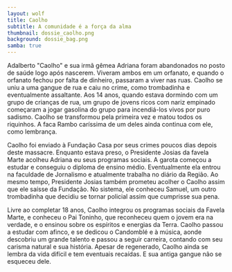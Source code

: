 ```yaml
---
layout: wolf
title: Caolho
subtitle: A comunidade é a força da alma
thumbnail: dossie_caolho.png
background: dossie_bag.png
samba: true
---
```


Adalberto "Caolho" e sua irmã gêmea Adriana foram abandonados no posto de saúde logo após nascerem. Viveram ambos em um orfanato, e quando o orfanato fechou por falta de dinheiro, passaram a viver nas ruas. Caolho se uniu a uma gangue de rua e caiu no crime, como trombadinha e eventualmente assaltante.
Aos 14 anos, quando estava dormindo com um grupo de crianças de rua, um grupo de jovens ricos com nariz empinado começaram a jogar gasolina do grupo para incendiá-los vivos por puro sadismo. Caolho se transformou pela primeira vez e matou todos os riquinhos. A faca Rambo caríssima de um deles ainda continua com ele, como lembrança.

Caolho foi enviado à Fundação Casa por seus crimes poucos dias depois deste massacre. Enquanto estava preso, o Presidente Josias da favela Marte acolheu Adriana eu seus programas sociais. A garota começou a estudar e conseguiu o diploma de ensino médio. Eventualmente ela entrou na faculdade de Jornalismo e atualmente trabalha no diário da Região. Ao mesmo tempo, Presidente Josias também prometeu acolher o Caolho assim que ele saísse da Fundação. No sistema, ele conheceu Samuel, um outro trombadinha que decidiu se tornar policial assim que cumprisse sua pena.

Livre ao completar 18 anos, Caolho integrou os programas sociais da Favela Marte, e conheceu o Pai Toninho, que reconheceu quem o jovem era na verdade, e o ensinou sobre os espíritos e energias da Terra. Caolho passou a estudar com afinco, e se dedicou o Candomblé e à música, aonde descobriu um grande talento e passou a seguir carreira, contando com seu carisma natural e sua história. Apesar de regenerado, Caolho ainda se lembra da vida difícil e tem eventuais recaídas. E sua antiga gangue não se esqueceu dele.
